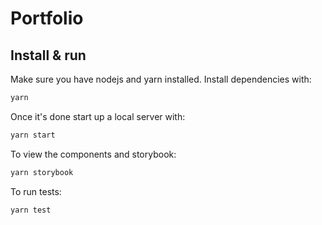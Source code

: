 # Portfolio




## Install & run

Make sure you have nodejs and yarn installed. Install dependencies with:

```bash
yarn
```

Once it's done start up a local server with:

```bash
yarn start
```

To view the components and storybook:

```bash
yarn storybook
```

To run tests:

```bash
yarn test
```
